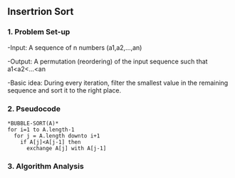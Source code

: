## Insertrion Sort
### 1. Problem Set-up

-Input: A sequence of n numbers (a1,a2,...,an)

-Output: A permutation (reordering) of the input sequence such
that a1<a2<...<an

-Basic idea: During every iteration, filter the smallest value in the remaining sequence and sort it to the right place.
### 2. Pseudocode
```
*BUBBLE-SORT(A)*
for i=1 to A.length-1
  for j = A.length downto i+1
    if A[j]<A[j-1] then
      exchange A[j] with A[j-1]
```
### 3. Algorithm Analysis
